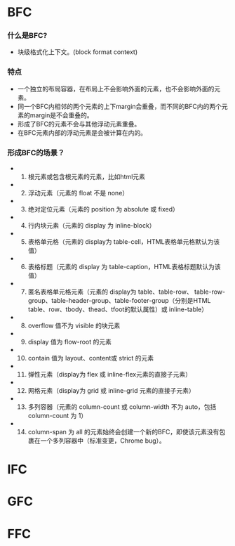 # BFC
### 什么是BFC?
- 块级格式化上下文。(block format context)

### 特点
- 一个独立的布局容器，在布局上不会影响外面的元素，也不会影响外面的元素。
- 同一个BFC内相邻的两个元素的上下margin会重叠，而不同的BFC内的两个元素的margin是不会重叠的。
- 形成了BFC的元素不会与其他浮动元素重叠。
- 在BFC元素内部的浮动元素是会被计算在内的。

### 形成BFC的场景？
- 1. 根元素或包含根元素的元素，比如html元素
- 2. 浮动元素（元素的 float 不是 none）
- 3. 绝对定位元素（元素的 position 为 absolute 或 fixed）
- 4. 行内块元素（元素的 display 为 inline-block）
- 5. 表格单元格（元素的 display为 table-cell，HTML表格单元格默认为该值）
- 6. 表格标题（元素的 display 为 table-caption，HTML表格标题默认为该值）
- 7. 匿名表格单元格元素（元素的 display为 table、table-row、 table-row-group、table-header-group、table-footer-group（分别是HTML table、row、tbody、thead、tfoot的默认属性）或 inline-table）
- 8. overflow 值不为 visible 的块元素
- 9. display 值为 flow-root 的元素
- 10. contain 值为 layout、content或 strict 的元素
- 11. 弹性元素（display为 flex 或 inline-flex元素的直接子元素）
- 12. 网格元素（display为 grid 或 inline-grid 元素的直接子元素）
- 13. 多列容器（元素的 column-count 或 column-width 不为 auto，包括 column-count 为 1）
- 14. column-span 为 all 的元素始终会创建一个新的BFC，即使该元素没有包裹在一个多列容器中（标准变更，Chrome bug）。

# IFC

# GFC

# FFC